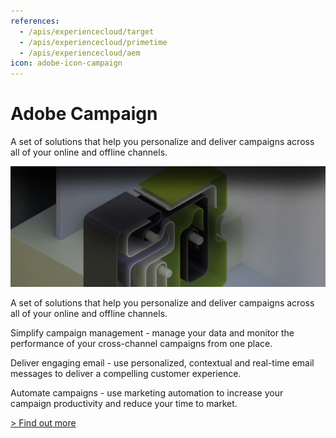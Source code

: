 ```yaml
---
references: 
  - /apis/experiencecloud/target
  - /apis/experiencecloud/primetime
  - /apis/experiencecloud/aem
icon: adobe-icon-campaign
---
```


# Adobe Campaign

A set of solutions that help you personalize and deliver campaigns across all of your online and offline channels.

![Deliver consistent campaigns everywhere.](./campaign.jpg)

A set of solutions that help you personalize and deliver campaigns across all of your online and offline channels.

Simplify campaign management - manage your data and monitor the performance of your cross-channel campaigns from one place.

Deliver engaging email - use personalized, contextual and real-time email messages to deliver a compelling customer experience.

Automate campaigns - use marketing automation to increase your campaign productivity and reduce your time to market.

[> Find out more](https://docs.campaign.adobe.com/doc/standard/en/adobeio.html)